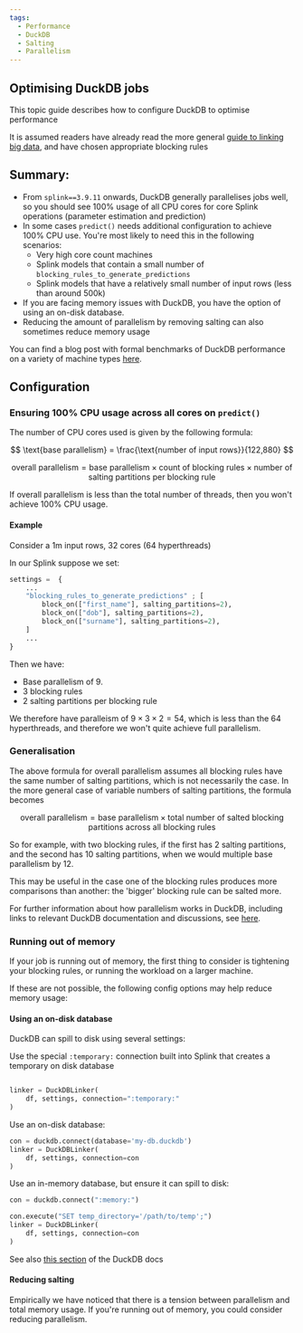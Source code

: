 ```yaml
---
tags:
  - Performance
  - DuckDB
  - Salting
  - Parallelism
---
```


## Optimising DuckDB jobs

This topic guide describes how to configure DuckDB to optimise performance

It is assumed readers have already read the more general [guide to linking big data](./drivers_of_performance.md), and have chosen appropriate blocking rules

## Summary:

- From `splink==3.9.11` onwards, DuckDB generally parallelises jobs well, so you should see 100% usage of all CPU cores for core Splink operations (parameter estimation and prediction)
- In some cases `predict()` needs additional configuration to achieve 100% CPU use. You're most likely to need this in the following scenarios:
  - Very high core count machines
  - Splink models that contain a small number of `blocking_rules_to_generate_predictions`
  - Splink models that have a relatively small number of input rows (less than around 500k)
- If you are facing memory issues with DuckDB, you have the option of using an on-disk database.
- Reducing the amount of parallelism by removing salting can also sometimes reduce memory usage

You can find a blog post with formal benchmarks of DuckDB performance on a variety of machine types [here](https://www.robinlinacre.com/fast_deduplication/).

## Configuration

### Ensuring 100% CPU usage across all cores on `predict()`

The number of CPU cores used is given by the following formula:

$$
\text{base parallelism} = \frac{\text{number of input rows}}{122,880}
$$

$$
\text{overall parallelism} = \text{base parallelism} \times \text{count of blocking rules} \times \text{number of salting partitions per blocking rule}
$$

If overall parallelism is less than the total number of threads, then you won't achieve 100% CPU usage.

#### Example

Consider a 1m input rows, 32 cores (64 hyperthreads)

In our Splink suppose we set:

```python
settings =  {
    ...
    "blocking_rules_to_generate_predictions" ; [
        block_on(["first_name"], salting_partitions=2),
        block_on(["dob"], salting_partitions=2),
        block_on(["surname"], salting_partitions=2),
    ]
    ...
}
```

Then we have:

- Base parallelism of 9.
- 3 blocking rules
- 2 salting partitions per blocking rule

We therefore have paralleism of $9 \times 3 \times 2 = 54$, which is less than the 64 hyperthreads, and therefore we won't quite achieve full parallelism.

### Generalisation

The above formula for overall parallelism assumes all blocking rules have the same number of salting partitions, which is not necessarily the case. In the more general case of variable numbers of salting partitions, the formula becomes

$$
\text{overall parallelism} = \text{base parallelism} \times \text{total number of salted blocking partitions across all blocking rules}
$$

So for example, with two blocking rules, if the first has 2 salting partitions, and the second has 10 salting partitions, when we would multiple base parallelism by 12.

This may be useful in the case one of the blocking rules produces more comparisons than another: the 'bigger' blocking rule can be salted more.

For further information about how parallelism works in DuckDB, including links to relevant DuckDB documentation and discussions, see [here](https://github.com/moj-analytical-services/splink/discussions/1830).

### Running out of memory

If your job is running out of memory, the first thing to consider is tightening your blocking rules, or running the workload on a larger machine.

If these are not possible, the following config options may help reduce memory usage:

#### Using an on-disk database

DuckDB can spill to disk using several settings:

Use the special `:temporary:` connection built into Splink that creates a temporary on disk database

```python

linker = DuckDBLinker(
    df, settings, connection=":temporary:"
)
```

Use an on-disk database:

```python
con = duckdb.connect(database='my-db.duckdb')
linker = DuckDBLinker(
    df, settings, connection=con
)
```

Use an in-memory database, but ensure it can spill to disk:

```python
con = duckdb.connect(":memory:")

con.execute("SET temp_directory='/path/to/temp';")
linker = DuckDBLinker(
    df, settings, connection=con
)
```

See also [this section](https://duckdb.org/docs/guides/performance/how-to-tune-workloads.html#larger-than-memory-workloads-out-of-core-processing) of the DuckDB docs

#### Reducing salting

Empirically we have noticed that there is a tension between parallelism and total memory usage. If you're running out of memory, you could consider reducing parallelism.
